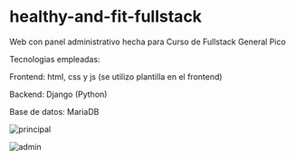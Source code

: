 # healthy-and-fit-fullstack

Web con panel administrativo hecha para Curso de Fullstack General Pico


Tecnologias empleadas:

Frontend: html, css y js (se utilizo plantilla en el frontend)

Backend: Django (Python)

Base de datos: MariaDB

![principal](https://user-images.githubusercontent.com/73314594/145400009-9d654d9d-a62d-4ce2-b2d7-0923faf3a09b.png)

![admin](https://user-images.githubusercontent.com/73314594/145400031-3ce88579-d119-4ca0-bc9a-91d9778fbd07.png)

